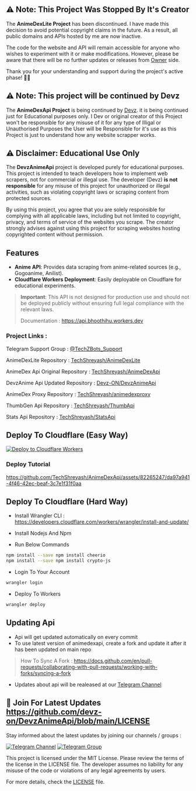 ## ⚠️ **Note: This Project Was Stopped By It's Creator**

The **AnimeDexLite Project** has been discontinued. I have made this decision to avoid potential copyright claims in the future. As a result, all public domains and APIs hosted by me are now inactive.

The code for the website and API will remain accessible for anyone who wishes to experiment with it or make modifications. However, please be aware that there will be no further updates or releases from <a href=https://telegram.me/TechZBots_Support>Owner</a> side.

Thank you for your understanding and support during the project's active phase! 🙌🌟

## ⚠️ **Note: This project will be continued by Devz**

The **AnimeDexApi Project** is being continued by <a href=https://github.com/devz-on>Devz</a>. it is being continued just for Educational purposes only. I Dev or original creator of this Project won't be responsible for any misuse of it for any type of Illigal or Unauthorised Purposes the User will be Responsible for it's use as this Project is just to understand how any website scrapper works.

## ⚠️ Disclaimer: Educational Use Only

The **DevzAnimeApi** project is developed purely for educational purposes. This project is intended to teach developers how to implement web scrapers, not for commercial or illegal use. The developer (Devz) **is not responsible** for any misuse of this project for unauthorized or illegal activities, such as violating copyright laws or scraping content from protected sources.

By using this project, you agree that you are solely responsible for complying with all applicable laws, including but not limited to copyright, privacy, and terms of service of the websites you scrape. The creator strongly advises against using this project for scraping websites hosting copyrighted content without permission.

## Features
- **Anime API**: Provides data scraping from anime-related sources (e.g., Gogoanime, Anilist).
- **Cloudflare Workers Deployment**: Easily deployable on Cloudflare for educational experiments.
  
> **Important**: This API is not designed for production use and should not be deployed publicly without ensuring full legal compliance with the relevant laws.
>
>  Documentation : https://api.bhoothihu.workers.dev

### Project Links :

<p>Telegram Support Group : <a href=https://telegram.me/TechZBots_Support>@TechZBots_Support</a>
<p>AnimeDexLite Repository : <a href=https://github.com/TechShreyash/AnimeDexLite>TechShreyash/AnimeDexLite</a>
<p>AnimeDex Api Original Repository : <a href=https://github.com/TechShreyash/AnimeDexApi>TechShreyash/AnimeDexApi</a>
<p>DevzAnime Api Updated Repository : <a href=https://github.com/devz-on/DevzAnimeApi>Devz-ON/DevzAnimeApi</a>
<p>AnimeDex Proxy Repository : <a href=https://github.com/TechShreyash/CloudflareWorker/tree/main/animedexproxy>TechShreyash/animedexproxy</a>
<p>ThumbGen Api Repository : <a href=https://github.com/TechShreyash/ThumbApi>TechShreyash/ThumbApi</a>
<p>Stats Api Repository : <a href=https://github.com/TechShreyash/StatsApi>TechShreyash/StatsApi</a>

## Deploy To Cloudflare (Easy Way)

[![Deploy to Cloudflare Workers](https://deploy.workers.cloudflare.com/button)](https://deploy.workers.cloudflare.com/?url=https://github.com/devz-on/DevzAnimeApi)

### Deploy Tutorial

https://github.com/TechShreyash/AnimeDexApi/assets/82265247/da97a941-4f46-42ec-beaf-3c7e1f31f0aa

## Deploy To Cloudflare (Hard Way)

- Install Wrangler CLI : https://developers.cloudflare.com/workers/wrangler/install-and-update/

- Install Nodejs And Npm

- Run Below Commands

```bash
npm install --save npm install cheerio
npm install --save npm install crypto-js
```

- Login To Your Account

```bash
wrangler login
```

- Deploy To Workers

```bash
wrangler deploy
```

## Updating Api

- Api will get updated automatically on every commit
- To use latest version of animedexapi, create a fork and update it after it has been updated on main repo

> How To Sync A Fork : https://docs.github.com/en/pull-requests/collaborating-with-pull-requests/working-with-forks/syncing-a-fork

- Updates about api will be realeased at our [Telegram Channel](https://telegram.me/TechZBots)

## 🔔 Join For Latest Updates https://github.com/devz-on/DevzAnimeApi/blob/main/LICENSE

Stay informed about the latest updates by joining our channels / groups :

[![Telegram Channel](https://img.shields.io/static/v1?label=Join&message=Telegram%20Channel&color=blueviolet&style=for-the-badge&logo=telegram&logoColor=violet)](https://telegram.me/TechZBots) [![Telegram Group](https://img.shields.io/static/v1?label=Join&message=Telegram%20Group&color=blueviolet&style=for-the-badge&logo=telegram&logoColor=violet)](https://telegram.me/TechZBots_Support)

This project is licensed under the MIT License. Please review the terms of the license in the LICENSE file. The developer assumes no liability for any misuse of the code or violations of any legal agreements by users.

For more details, check the [LICENSE](https://github.com/devz-on/DevzAnimeApi/blob/main/LICENSE) file.
